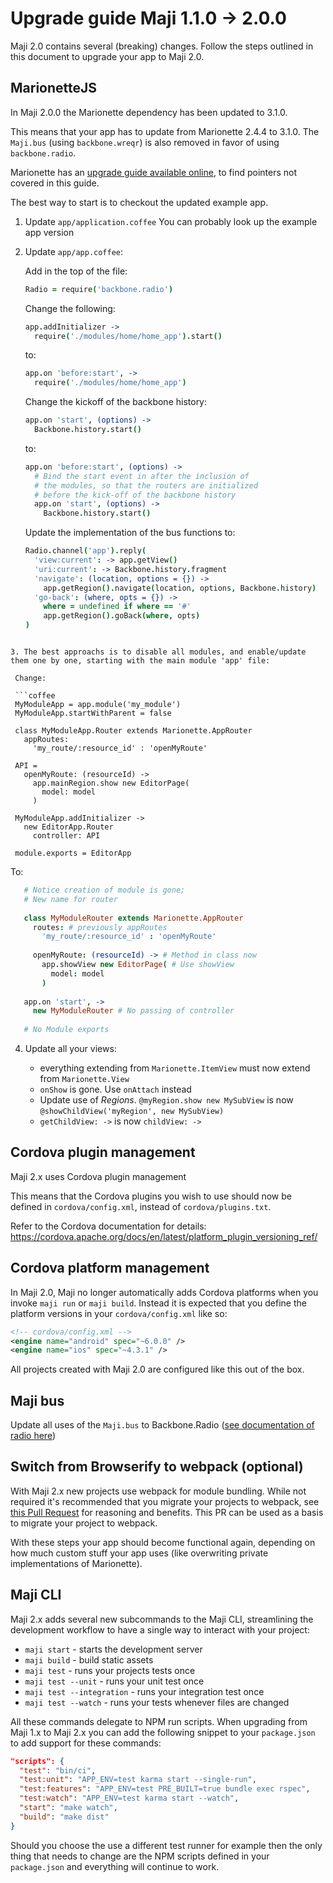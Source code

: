 # Upgrade guide Maji 1.1.0 -> 2.0.0

Maji 2.0 contains several (breaking) changes. Follow the steps outlined in this document to upgrade your app to Maji 2.0.

## MarionetteJS

In Maji 2.0.0 the Marionette dependency has been updated to 3.1.0.

This means that your app has to update from Marionette 2.4.4 to 3.1.0.
The `Maji.bus` (using `backbone.wreqr`) is also removed in favor of using `backbone.radio`.

Marionette has an [upgrade guide available online][marionette-upgrade], to find pointers not covered in this guide.

The best way to start is to checkout the updated example app.

1. Update `app/application.coffee` You can probably look up the example app version

2. Update `app/app.coffee`:

   Add in the top of the file:

   ```coffee
   Radio = require('backbone.radio')
   ```

   Change the following:

   ```coffee
   app.addInitializer ->
     require('./modules/home/home_app').start()
   ```

   to:

   ```coffee
   app.on 'before:start', ->
     require('./modules/home/home_app')
   ```

   Change the kickoff of the backbone history:

   ```coffee
   app.on 'start', (options) ->
     Backbone.history.start()
   ```

   to:

   ```coffee
   app.on 'before:start', (options) ->
     # Bind the start event in after the inclusion of
     # the modules, so that the routers are initialized
     # before the kick-off of the backbone history
     app.on 'start', (options) ->
       Backbone.history.start()
   ```

   Update the implementation of the bus functions to:

   ```coffee
   Radio.channel('app').reply(
     'view:current': -> app.getView()
     'uri:current': -> Backbone.history.fragment
     'navigate': (location, options = {}) ->
       app.getRegion().navigate(location, options, Backbone.history)
     'go-back': (where, opts = {}) ->
       where = undefined if where == '#'
       app.getRegion().goBack(where, opts)
   )
   ```
  ``` 
  
3. The best approachs is to disable all modules, and enable/update them one by one, starting with the main module 'app' file:

   Change: 
   
   ```coffee
   MyModuleApp = app.module('my_module')
   MyModuleApp.startWithParent = false

   class MyModuleApp.Router extends Marionette.AppRouter
     appRoutes:
       'my_route/:resource_id' : 'openMyRoute'
       
   API =
     openMyRoute: (resourceId) ->
       app.mainRegion.show new EditorPage(
         model: model
       )
   
   MyModuleApp.addInitializer ->
     new EditorApp.Router
       controller: API
       
   module.exports = EditorApp
  ```

   To:

```coffee
   # Notice creation of module is gone;
   # New name for router
   
   class MyModuleRouter extends Marionette.AppRouter
     routes: # previously appRoutes
       'my_route/:resource_id' : 'openMyRoute'
       
     openMyRoute: (resourceId) -> # Method in class now
       app.showView new EditorPage( # Use showView
         model: model
       )
   
   app.on 'start', ->
     new MyModuleRouter # No passing of controller
   
   # No Module exports    
```

4. Update all your views:

   * everything extending from `Marionette.ItemView` must now extend from `Marionette.View`
   * `onShow` is gone. Use `onAttach` instead
   * Update use of *Regions*. `@myRegion.show new MySubView` is now `@showChildView('myRegion', new MySubView)`
   * `getChildView: ->` is now `childView: ->`


## Cordova plugin management

Maji 2.x uses Cordova plugin management

This means that the Cordova plugins you wish to use should now be defined in `cordova/config.xml`, instead of `cordova/plugins.txt`.

Refer to the Cordova documentation for details: https://cordova.apache.org/docs/en/latest/platform_plugin_versioning_ref/

## Cordova platform management

In Maji 2.0, Maji no longer automatically adds Cordova platforms when you invoke `maji run` or `maji build`. Instead it is expected that you define the platform versions in your `cordova/config.xml` like so:

```xml
<!-- cordova/config.xml -->
<engine name="android" spec="~6.0.0" />
<engine name="ios" spec="~4.3.1" />
```

All projects created with Maji 2.0 are configured like this out of the box.

## Maji bus 

Update all uses of the `Maji.bus` to Backbone.Radio ([see documentation of radio here][backbone-radio])

## Switch from Browserify to webpack (optional)

With Maji 2.x new projects use webpack for module bundling. While not required it's recommended that you migrate your projects to webpack, see [this Pull Request](https://github.com/kabisa/maji/pull/128) for reasoning and benefits. This PR can be used as a basis to migrate your project to webpack.

With these steps your app should become functional again, depending on how much custom stuff your app uses (like overwriting private implementations of Marionette).

## Maji CLI

Maji 2.x adds several new subcommands to the Maji CLI, streamlining the development workflow to have a single way to interact with your project:

* `maji start` - starts the development server
* `maji build` - build static assets
* `maji test` - runs your projects tests once
* `maji test --unit` - runs your unit test once
* `maji test --integration` - runs your integration test once
* `maji test --watch` - runs your tests whenever files are changed

All these commands delegate to NPM run scripts. When upgrading from Maji 1.x to Maji 2.x you can add the following snippet to your `package.json` to add support for these commands:

```json
"scripts": {
  "test": "bin/ci",
  "test:unit": "APP_ENV=test karma start --single-run",
  "test:features": "APP_ENV=test PRE_BUILT=true bundle exec rspec",
  "test:watch": "APP_ENV=test karma start --watch",
  "start": "make watch",
  "build": "make dist"
}
```

Should you choose the use a different test runner for example then the only thing that needs to change are the NPM scripts defined in your `package.json` and everything will continue to work.

[marionette-upgrade]: http://marionettejs.com/docs/v3.1.0/upgrade.html
[backbone-radio]: https://github.com/marionettejs/backbone.radio
